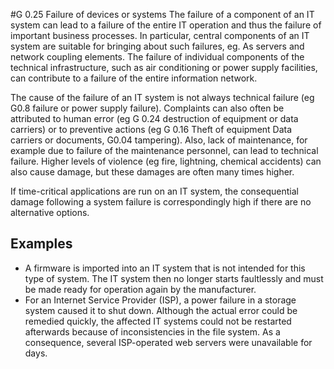 #G 0.25 Failure of devices or systems
The failure of a component of an IT system can lead to a failure of the entire IT operation and thus the failure of important business processes. In particular, central components of an IT system are suitable for bringing about such failures, eg. As servers and network coupling elements. The failure of individual components of the technical infrastructure, such as air conditioning or power supply facilities, can contribute to a failure of the entire information network.

The cause of the failure of an IT system is not always technical failure (eg G0.8 failure or power supply failure). Complaints can also often be attributed to human error (eg G 0.24 destruction of equipment or data carriers) or to preventive actions (eg G 0.16 Theft of equipment Data carriers or documents, G0.04 tampering). Also, lack of maintenance, for example due to failure of the maintenance personnel, can lead to technical failure. Higher levels of violence (eg fire, lightning, chemical accidents) can also cause damage, but these damages are often many times higher.

If time-critical applications are run on an IT system, the consequential damage following a system failure is correspondingly high if there are no alternative options.



## Examples 
* A firmware is imported into an IT system that is not intended for this type of system. The IT system then no longer starts faultlessly and must be made ready for operation again by the manufacturer.
* For an Internet Service Provider (ISP), a power failure in a storage system caused it to shut down. Although the actual error could be remedied quickly, the affected IT systems could not be restarted afterwards because of inconsistencies in the file system. As a consequence, several ISP-operated web servers were unavailable for days.




